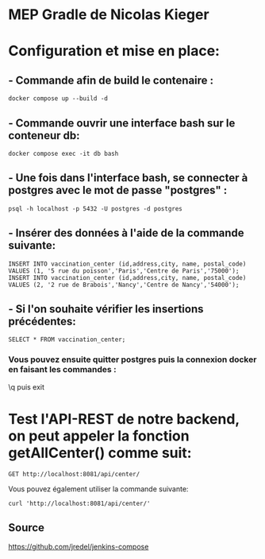 # MEP Gradle de Nicolas Kieger

# Configuration et mise en place:
## - Commande afin de build le contenaire :
    docker compose up --build -d
## - Commande ouvrir une interface bash sur le conteneur db:
    docker compose exec -it db bash

## - Une fois dans l'interface bash, se connecter à postgres avec le mot de passe "postgres" :
    psql -h localhost -p 5432 -U postgres -d postgres

## - Insérer des données à l'aide de la commande suivante:
    INSERT INTO vaccination_center (id,address,city, name, postal_code) VALUES (1, '5 rue du poisson','Paris','Centre de Paris','75000');
    INSERT INTO vaccination_center (id,address,city, name, postal_code) VALUES (2, '2 rue de Brabois','Nancy','Centre de Nancy','54000');

## - Si l'on souhaite vérifier les insertions précédentes: 
    SELECT * FROM vaccination_center;

### Vous pouvez ensuite quitter postgres puis la connexion docker en faisant les commandes : 
\q puis exit

# Test l'API-REST de notre backend, on peut appeler la fonction getAllCenter() comme suit:
    GET http://localhost:8081/api/center/

Vous pouvez également utiliser la commande suivante:

    curl 'http://localhost:8081/api/center/'

## Source
https://github.com/jredel/jenkins-compose
